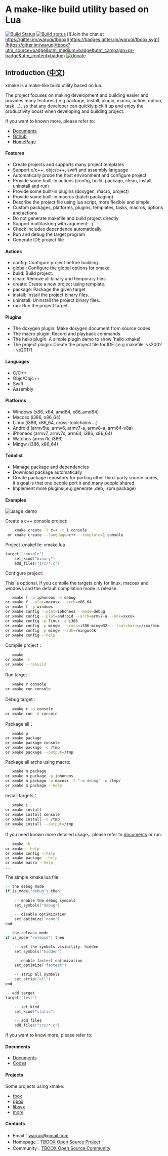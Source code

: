 # A make-like build utility based on Lua 

[![Build Status](https://api.travis-ci.org/tboox/xmake.svg)](https://travis-ci.org/tboox/xmake) [![Build status](https://ci.appveyor.com/api/projects/status/cop0jof7vs6as34r?svg=true)](https://ci.appveyor.com/project/tboox/xmake) [![Join the chat at https://gitter.im/waruqi/tboox](https://badges.gitter.im/waruqi/tboox.svg)](https://gitter.im/waruqi/tboox?utm_source=badge&utm_medium=badge&utm_campaign=pr-badge&utm_content=badge) [![donate](http://tboox.org/static/img/donate.svg)](http://xmake.io/pages/donation.html#donate)

## Introduction ([中文](/README_zh.md))

xmake is a make-like build utility based on lua. 

The project focuses on making development and building easier and provides many features (.e.g package, install, plugin, macro, action, option, task ...), 
so that any developer can quickly pick it up and enjoy the productivity boost when developing and building project.

If you want to known more, please refer to:

* [Documents](https://github.com/waruqi/xmake/wiki/%E7%9B%AE%E5%BD%95)
* [Github](https://github.com/waruqi/xmake)
* [HomePage](http://www.xmake.io)

#### Features

- Create projects and supports many project templates
- Support c/c++, objc/c++, swift and assembly language
- Automatically probe the host environment and configure project 
- Provide some built-in actions (config, build, package, clean, install, uninstall and run)
- Provide some built-in plugins (doxygen, macro, project) 
- Provide some built-in macros (batch packaging)
- Describe the project file using lua script, more flexible and simple
- Custom packages, platforms, plugins, templates, tasks, macros, options and actions
- Do not generate makefile and build project directly
- Support multitasking with argument: -j 
- Check includes dependence automatically
- Run and debug the target program
- Generate IDE project file

#### Actions

- config: Configure project before building. 
- global: Configure the global options for xmake.
- build: Build project.
- clean: Remove all binary and temporary files.
- create: Create a new project using template.
- package: Package the given target
- install: Install the project binary files.
- uninstall: Uninstall the project binary files.
- run: Run the project target.

#### Plugins

- The doxygen plugin: Make doxygen document from source codes
- The macro plugin: Record and playback commands 
- The hello plugin: A simple plugin demo to show 'hello xmake!'
- The project plugin: Create the project file for IDE (.e.g makefile, vs2002 - vs2017)

#### Languages

- C/C++
- Objc/Objc++
- Swift
- Assembly

#### Platforms

- Windows (x86, x64, amd64, x86_amd64)
- Macosx (i386, x86_64)
- Linux (i386, x86_64, cross-toolchains ...)
- Android (armv5te, armv6, armv7-a, armv8-a, arm64-v8a)
- iPhoneos (armv7, armv7s, arm64, i386, x86_64)
- Watchos (armv7k, i386)
- Mingw (i386, x86_64)

#### Todolist

- Manage package and dependencies
- Download package automatically
- Create package repository for porting other third-party source codes, it's goal is that one people port it and many people shared.
- Implement more plugins(.e.g generate .deb, .rpm package)

#### Examples

![usage_demo](http://tboox.org/static/img/xmake/usage_demo.gif)

Create a c++ console project:

```bash
    xmake create -l c++ -t 1 console
 or xmake create --language=c++ --template=1 console
```

Project xmakefile: xmake.lua

```lua
target("console")
    set_kind("binary")
    add_files("src/*.c") 
```

Configure project:

This is optional, if you compile the targets only for linux, macosx and windows and the default compilation mode is release.

```bash
   xmake f -p iphoneos -m debug
or xmake f --plat=macosx --arch=x86_64
or xmake f -p windows
or xmake config --plat=iphoneos --mode=debug
or xmake config --plat=android --arch=armv7-a --ndk=xxxxx
or xmake config -p linux -a i386
or xmake config -p mingw --cross=i386-mingw32- --toolchains=/xxx/bin
or xmake config -p mingw --sdk=/mingwsdk
or xmake config --help
```

Compile project：

```bash
   xmake
or xmake -r
or xmake --rebuild
```

Run target：

```bash
   xmake r console
or xmake run console
```

Debug target：

```bash
   xmake r -d console
or xmake run -d console
```

Package all：

```bash
   xmake p
or xmake package
or xmake package console
or xmake package -o /tmp
or xmake package --output=/tmp
```

Package all archs using macro:
   
```bash
   xmake m package 
or xmake m package -p iphoneos
or xmake m package -p macosx -f "-m debug" -o /tmp/
or xmake m package --help
```

Install targets：

```bash
   xmake i
or xmake install
or xmake install console
or xmake install -o /tmp
or xmake install --output=/tmp
```

If you need known more detailed usage，please refer to [documents](https://github.com/waruqi/xmake/wiki/documents)
or run:

```bash
   xmake -h
or xmake --help
or xmake config --help
or xmake package --help
or xmake macro --help
...
```

The simple xmake.lua file:

```c
-- the debug mode
if is_mode("debug") then
    
    -- enable the debug symbols
    set_symbols("debug")

    -- disable optimization
    set_optimize("none")
end

-- the release mode
if is_mode("release") then

    -- set the symbols visibility: hidden
    set_symbols("hidden")

    -- enable fastest optimization
    set_optimize("fastest")

    -- strip all symbols
    set_strip("all")
end

-- add target
target("test")

    -- set kind
    set_kind("static")

    -- add files
    add_files("src/*.c") 
```

If you want to know more, please refer to:

#### Documents

* [Documents](https://github.com/waruqi/xmake/wiki/documents)
* [Codes](https://github.com/waruqi/xmake)

#### Projects

Some projects using xmake:

* [tbox](https://github.com/waruqi/tbox)
* [gbox](https://github.com/waruqi/gbox)
* [libsvx](https://github.com/caikelun/libsvx)
* [more](https://github.com/waruqi/xmake/wiki/xmake-projects)

#### Contacts

* Email：[waruqi@gmail.com](mailto:waruqi@gmail.com)
* Homepage：[TBOOX Open Source Project](http://www.tboox.org/cn)
* Community：[TBOOX Open Source Community](http://www.tboox.org/forum)

